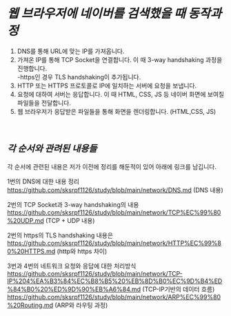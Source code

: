 # **_웹 브라우저에 네이버를 검색했을 때 동작과정_**

1. DNS를 통해 URL에 맞는 IP를 가져옵니다.
2. 가져온 IP를 통해 TCP Socket을 연결합니다. 이 때 3-way handshaking 과정을 진행합니다.  
   -https인 경우 TLS handshaking이 추가됩니다.
3. HTTP 또는 HTTPS 프로토콜로 IP에 일치하는 서버에 요청을 보냅니다.
4. 요청에 대하여 서버는 응답합니다. 이 때 HTML, CSS, JS 등 네이버 화면에 보여질 파일들을 전달합니다.
5. 웹 브라우저가 응답받은 파일들을 통해 화면을 렌더링합니다. (HTML,CSS, JS)

</br>

## **_각 순서와 관려된 내용들_**

각 순서에 관련된 내용은 저가 이전에 정리를 해둔적이 있어 아래에 링크를 남깁니다.

1번의 DNS에 대한 내용 정리  
https://github.com/sksrpf1126/study/blob/main/network/DNS.md (DNS 내용)

2번의 TCP Socket과 3-way handshaking의 내용  
https://github.com/sksrpf1126/study/blob/main/network/TCP%EC%99%80%20UDP.md (TCP + UDP 내용)

2번의 https의 TLS handshaking 내용은  
https://github.com/sksrpf1126/study/blob/main/network/HTTP%EC%99%80%20HTTPS.md (http와 https 차이)

3번과 4번의 네트워크 요청와 응답에 대한 처리방식  
https://github.com/sksrpf1126/study/blob/main/network/TCP-IP%204%EA%B3%84%EC%B8%B5%20%EB%8D%B0%EC%9D%B4%ED%84%B0%20%ED%9D%90%EB%A6%84.md (TCP-IP기반의 데이터 흐름)  
https://github.com/sksrpf1126/study/blob/main/network/ARP%EC%99%80%20Routing.md (ARP와 라우팅 과정)
